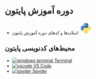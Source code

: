   
#  دوره آموزش پایتون
- اسلایدها و کدهای دوره آموزش پایتون <a href="https://www.python.org/">
  <img src="https://github.com/devicons/devicon/blob/master/icons/python/python-original.svg" alt="python" width="40" height="40"/></a>

## محیط‌های کدنویسی پایتون
 
- <a target="_blank" href="https://docs.microsoft.com/en-us/windows/terminal/get-started">
  <img src="https://upload.wikimedia.org/wikipedia/commons/0/01/Windows_Terminal_Logo_256x256.png" alt="windows terminal" width="40" height="40"/> Terminal </a>
    <br/>
- <a target="_blank" href="https://code.visualstudio.com/">
  <img src="https://img.icons8.com/color/48/000000/visual-studio-code-2019.png" alt="vscode" width="40" height="40"/> VS Code </a>
    <br/>
- <a target="_blank" href="https://www.spyder-ide.org/">
  <img src="https://upload.wikimedia.org/wikipedia/commons/thumb/7/7e/Spyder_logo.svg/800px-Spyder_logo.svg.png" alt="spyder" width="40" height="40"> Spyder </a>
    

